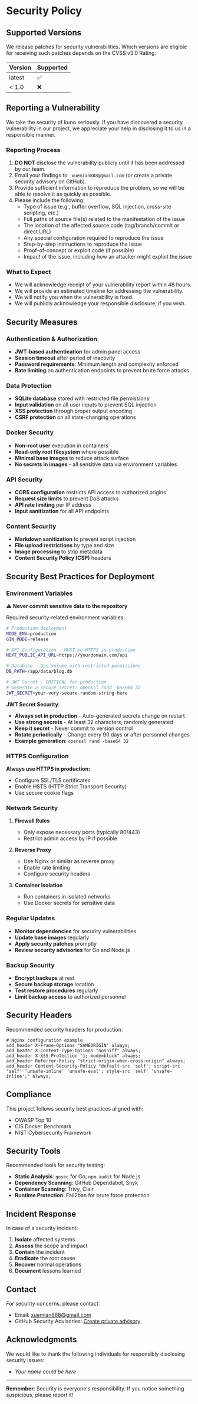 # Security Policy

## Supported Versions

We release patches for security vulnerabilities. Which versions are eligible for receiving such patches depends on the CVSS v3.0 Rating:

| Version | Supported          |
| ------- | ------------------ |
| latest  | :white_check_mark: |
| < 1.0   | :x:                |

## Reporting a Vulnerability

We take the security of kuno seriously. If you have discovered a security vulnerability in our project, we appreciate your help in disclosing it to us in a responsible manner.

### Reporting Process

1. **DO NOT** disclose the vulnerability publicly until it has been addressed by our team.
2. Email your findings to ` xuemian888@gmail.com` (or create a private security advisory on GitHub).
3. Provide sufficient information to reproduce the problem, so we will be able to resolve it as quickly as possible.
4. Please include the following:
   - Type of issue (e.g., buffer overflow, SQL injection, cross-site scripting, etc.)
   - Full paths of source file(s) related to the manifestation of the issue
   - The location of the affected source code (tag/branch/commit or direct URL)
   - Any special configuration required to reproduce the issue
   - Step-by-step instructions to reproduce the issue
   - Proof-of-concept or exploit code (if possible)
   - Impact of the issue, including how an attacker might exploit the issue

### What to Expect

- We will acknowledge receipt of your vulnerability report within 48 hours.
- We will provide an estimated timeline for addressing the vulnerability.
- We will notify you when the vulnerability is fixed.
- We will publicly acknowledge your responsible disclosure, if you wish.

## Security Measures

### Authentication & Authorization

- **JWT-based authentication** for admin panel access
- **Session timeout** after period of inactivity
- **Password requirements**: Minimum length and complexity enforced
- **Rate limiting** on authentication endpoints to prevent brute force attacks

### Data Protection

- **SQLite database** stored with restricted file permissions
- **Input validation** on all user inputs to prevent SQL injection
- **XSS protection** through proper output encoding
- **CSRF protection** on all state-changing operations

### Docker Security

- **Non-root user** execution in containers
- **Read-only root filesystem** where possible
- **Minimal base images** to reduce attack surface
- **No secrets in images** - all sensitive data via environment variables

### API Security

- **CORS configuration** restricts API access to authorized origins
- **Request size limits** to prevent DoS attacks
- **API rate limiting** per IP address
- **Input sanitization** for all API endpoints

### Content Security

- **Markdown sanitization** to prevent script injection
- **File upload restrictions** by type and size
- **Image processing** to strip metadata
- **Content Security Policy (CSP)** headers

## Security Best Practices for Deployment

### Environment Variables

⚠️ **Never commit sensitive data to the repository**

Required security-related environment variables:
```bash
# Production deployment
NODE_ENV=production
GIN_MODE=release

# API Configuration - MUST be HTTPS in production
NEXT_PUBLIC_API_URL=https://yourdomain.com/api

# Database - Use volume with restricted permissions
DB_PATH=/app/data/blog.db

# JWT Secret - CRITICAL for production
# Generate a secure secret: openssl rand -base64 32
JWT_SECRET=your-very-secure-random-string-here
```

**JWT Secret Security**:
- **Always set in production** - Auto-generated secrets change on restart
- **Use strong secrets** - At least 32 characters, randomly generated
- **Keep it secret** - Never commit to version control
- **Rotate periodically** - Change every 90 days or after personnel changes
- **Example generation**: `openssl rand -base64 32`

### HTTPS Configuration

**Always use HTTPS in production:**
- Configure SSL/TLS certificates
- Enable HSTS (HTTP Strict Transport Security)
- Use secure cookie flags

### Network Security

1. **Firewall Rules**
   - Only expose necessary ports (typically 80/443)
   - Restrict admin access by IP if possible

2. **Reverse Proxy**
   - Use Nginx or similar as reverse proxy
   - Enable rate limiting
   - Configure security headers

3. **Container Isolation**
   - Run containers in isolated networks
   - Use Docker secrets for sensitive data

### Regular Updates

- **Monitor dependencies** for security vulnerabilities
- **Update base images** regularly
- **Apply security patches** promptly
- **Review security advisories** for Go and Node.js

### Backup Security

- **Encrypt backups** at rest
- **Secure backup storage** location
- **Test restore procedures** regularly
- **Limit backup access** to authorized personnel

## Security Headers

Recommended security headers for production:
```nginx
# Nginx configuration example
add_header X-Frame-Options "SAMEORIGIN" always;
add_header X-Content-Type-Options "nosniff" always;
add_header X-XSS-Protection "1; mode=block" always;
add_header Referrer-Policy "strict-origin-when-cross-origin" always;
add_header Content-Security-Policy "default-src 'self'; script-src 'self' 'unsafe-inline' 'unsafe-eval'; style-src 'self' 'unsafe-inline';" always;
```

## Compliance

This project follows security best practices aligned with:
- OWASP Top 10
- CIS Docker Benchmark
- NIST Cybersecurity Framework

## Security Tools

Recommended tools for security testing:
- **Static Analysis**: `gosec` for Go, `npm audit` for Node.js
- **Dependency Scanning**: GitHub Dependabot, Snyk
- **Container Scanning**: Trivy, Clair
- **Runtime Protection**: Fail2ban for brute force protection

## Incident Response

In case of a security incident:
1. **Isolate** affected systems
2. **Assess** the scope and impact
3. **Contain** the incident
4. **Eradicate** the root cause
5. **Recover** normal operations
6. **Document** lessons learned

## Contact

For security concerns, please contact:
- Email:  xuemian888@gmail.com
- GitHub Security Advisories: [Create private advisory](https://github.com/xuemian168/kuno/security/advisories/new)

## Acknowledgments

We would like to thank the following individuals for responsibly disclosing security issues:
- *Your name could be here*

---

**Remember**: Security is everyone's responsibility. If you notice something suspicious, please report it!